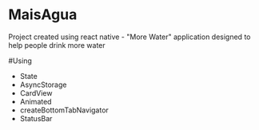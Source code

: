 # MaisAgua
Project created using react native - "More Water" application designed to help people drink more water


#Using
- State
- AsyncStorage
- CardView
- Animated
- createBottomTabNavigator
- StatusBar

